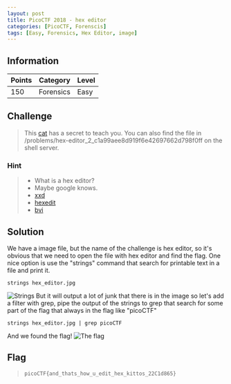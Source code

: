 ```yaml
---
layout: post
title: PicoCTF 2018 - hex editor
categories: [PicoCTF, Forenscis]
tags: [Easy, Forensics, Hex Editor, image]
---
```


## Information

| Points |Category  | Level|
|--|--|--|
| 150 | Forensics |Easy |

## Challenge

>This [cat](https://2018shell.picoctf.com/static/8bf13e0b1ce613af3b79223abb8f8d6d/hex_editor.jpg) has a secret to teach you. You can also find the file in /problems/hex-editor_2_c1a99aee8d919f6e42697662d798f0ff on the shell server.

### Hint

>-   What is a hex editor?
>-   Maybe google knows.
>-   [xxd](http://linuxcommand.org/man_pages/xxd1.html)
>-   [hexedit](http://linuxcommand.org/man_pages/hexedit1.html)
>-   [bvi](http://manpages.ubuntu.com/manpages/natty/man1/bvi.1.html)

## Solution

We have a image file, but the name of the challenge is hex editor, so it's obvious that we need to open the file with hex editor and find the flag. One nice option is use the "strings" command that search for printable text in a file and print it.

    strings hex_editor.jpg

![Strings](https://i.imgur.com/CNdpt4A.png)
But it will output a lot of junk that there is in the image so let's add a filter with grep, pipe the output of the strings to grep that search for some part of the flag that always in the flag like "picoCTF"

    strings hex_editor.jpg | grep picoCTF 

And we found the flag!
![The flag](https://i.imgur.com/0ncbVEF.png)

## Flag
> `picoCTF{and_thats_how_u_edit_hex_kittos_22C1d865}`
